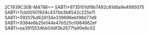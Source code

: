 2C1939C30B-M4786==
SABTI+9735101df9b7492c81d6a9e4995075
SABTI+7cb00501924c437bb3b8542c225e11
SABTI+09207bd624134e339696ebf98d77d9
SABTI+9384e6b25e144e47b525c0984662ef
SABTI+ea3915534bb04df3b2677fa90e8c02
